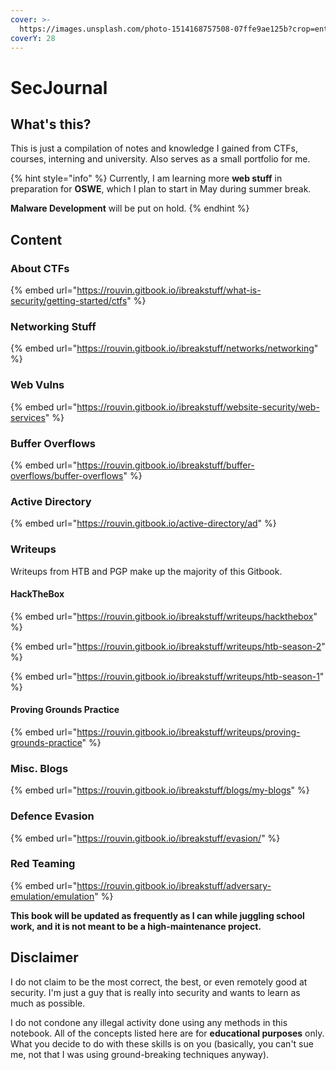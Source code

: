 ```yaml
---
cover: >-
  https://images.unsplash.com/photo-1514168757508-07ffe9ae125b?crop=entropy&cs=srgb&fm=jpg&ixid=M3wxOTcwMjR8MHwxfHNlYXJjaHw5fHxoYWNraW5nfGVufDB8fHx8MTY4MzgyMzE1NXww&ixlib=rb-4.0.3&q=85
coverY: 28
---
```


# SecJournal

## What's this?

This is just a compilation of notes and knowledge I gained from CTFs, courses, interning and university. Also serves as a small portfolio for me.

{% hint style="info" %}
Currently, I am learning more **web stuff** in preparation for **OSWE**, which I plan to start in May during summer break.

**Malware Development** will be put on hold.
{% endhint %}

## Content

### About CTFs

{% embed url="https://rouvin.gitbook.io/ibreakstuff/what-is-security/getting-started/ctfs" %}

### Networking Stuff

{% embed url="https://rouvin.gitbook.io/ibreakstuff/networks/networking" %}

### Web Vulns

{% embed url="https://rouvin.gitbook.io/ibreakstuff/website-security/web-services" %}

### Buffer Overflows

{% embed url="https://rouvin.gitbook.io/ibreakstuff/buffer-overflows/buffer-overflows" %}

### Active Directory

{% embed url="https://rouvin.gitbook.io/active-directory/ad" %}

### Writeups

Writeups from HTB and PGP make up the majority of this Gitbook.

#### HackTheBox

{% embed url="https://rouvin.gitbook.io/ibreakstuff/writeups/hackthebox" %}

{% embed url="https://rouvin.gitbook.io/ibreakstuff/writeups/htb-season-2" %}

{% embed url="https://rouvin.gitbook.io/ibreakstuff/writeups/htb-season-1" %}

#### Proving Grounds Practice

{% embed url="https://rouvin.gitbook.io/ibreakstuff/writeups/proving-grounds-practice" %}

### Misc. Blogs

{% embed url="https://rouvin.gitbook.io/ibreakstuff/blogs/my-blogs" %}

### Defence Evasion

{% embed url="https://rouvin.gitbook.io/ibreakstuff/evasion/" %}

### Red Teaming

{% embed url="https://rouvin.gitbook.io/ibreakstuff/adversary-emulation/emulation" %}

**This book will be updated as frequently as I can while juggling school work, and it is not meant to be a high-maintenance project.**

## Disclaimer

I do not claim to be the most correct, the best, or even remotely good at security. I'm just a guy that is really into security and wants to learn as much as possible.

I do not condone any illegal activity done using any methods in this notebook. All of the concepts listed here are for **educational purposes** only. What you decide to do with these skills is on you (basically, you can't sue me, not that I was using ground-breaking techniques anyway).